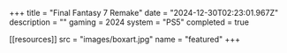 +++
title = "Final Fantasy 7 Remake"
date = "2024-12-30T02:23:01.967Z"
description = ""
gaming = 2024
system = "PS5"
completed = true

[[resources]]
src = "images/boxart.jpg"
name = "featured"
+++

<!-- Start writing here...

**Final trophy count: __ of __**

![Trophy List](images/trophies.jpg) -->
